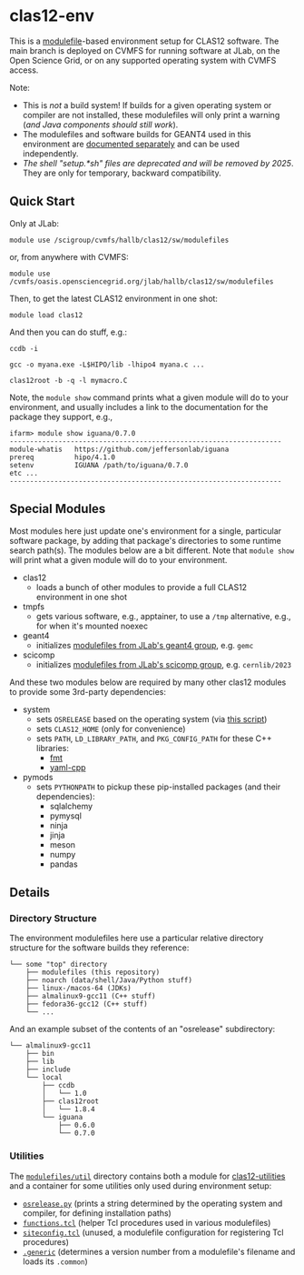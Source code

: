 # clas12-env
This is a [modulefile](https://modules.sourceforge.net/)-based environment setup for CLAS12 software.  The main branch is deployed on CVMFS for running software at JLab, on the Open Science Grid, or on any supported operating system with CVMFS access.

Note:
- This is *not* a build system!  If builds for a given operating system or compiler are not installed, these modulefiles will only print a warning (*and Java components should still work*).
- The modulefiles and software builds for GEANT4 used in this environment are [documented separately](https://geant4.jlab.org/node/1) and can be used independently.
- *The shell "setup.\*sh" files are deprecated and will be removed by 2025*.  They are only for temporary, backward compatibility.

## Quick Start

Only at JLab:

`module use /scigroup/cvmfs/hallb/clas12/sw/modulefiles`

or, from anywhere with CVMFS:

`module use /cvmfs/oasis.opensciencegrid.org/jlab/hallb/clas12/sw/modulefiles`

Then, to get the latest CLAS12 environment in one shot:

`module load clas12`

And then you can do stuff, e.g.:

`ccdb -i`

`gcc -o myana.exe -L$HIPO/lib -lhipo4 myana.c ...`

`clas12root -b -q -l mymacro.C`

Note, the `module show` command prints what a given module will do to your environment, and usually includes a link to the documentation for the package they support, e.g.,
```
ifarm> module show iguana/0.7.0
-------------------------------------------------------------------
module-whatis   https://github.com/jeffersonlab/iguana
prereq          hipo/4.1.0
setenv          IGUANA /path/to/iguana/0.7.0
etc ...
-------------------------------------------------------------------
```

## Special Modules
Most modules here just update one's environment for a single, particular software package, by adding that package's directories to some runtime search path(s).  The modules below are a bit different.  Note that `module show` will print what a given module will do to your environment.
* clas12
  * loads a bunch of other modules to provide a full CLAS12 environment in one shot
* tmpfs
  * gets various software, e.g., apptainer, to use a `/tmp` alternative, e.g., for when it's mounted noexec
* geant4
  * initializes [modulefiles from JLab's geant4 group](https://geant4.jlab.org/node/1), e.g. `gemc`
* scicomp
  * initializes [modulefiles from JLab's scicomp group](https://jlab.servicenowservices.com/scicomp?id=kb_article_view&sysparm_article=KB0014671), e.g. `cernlib/2023`


And these two modules below are required by many other clas12 modules to provide some 3rd-party dependencies:
* system
  * sets `OSRELEASE` based on the operating system (via [this script](modulefiles/util/osrelease.py))
  * sets `CLAS12_HOME` (only for convenience)
  * sets `PATH`, `LD_LIBRARY_PATH`, and `PKG_CONFIG_PATH` for these C++ libraries:
    * [fmt](https://github.com/fmtlib/fmt)
    * [yaml-cpp](https://github.com/jbeder/yaml-cpp)
* pymods
  * sets `PYTHONPATH` to pickup these pip-installed packages (and their dependencies):
    * sqlalchemy
    * pymysql
    * ninja
    * jinja
    * meson
    * numpy
    * pandas

## Details
  
### Directory Structure
The environment modulefiles here use a particular relative directory structure for the software builds they reference:

```
└── some "top" directory
    ├── modulefiles (this repository)
    ├── noarch (data/shell/Java/Python stuff)
    ├── linux-/macos-64 (JDKs)
    ├── almalinux9-gcc11 (C++ stuff)
    ├── fedora36-gcc12 (C++ stuff)
    └── ...
```

And an example subset of the contents of an "osrelease" subdirectory:
```
└── almalinux9-gcc11
    ├── bin
    ├── lib
    ├── include
    └── local
        ├── ccdb
        │   └── 1.0
        ├── clas12root
        │   └── 1.8.4
        └── iguana
            ├── 0.6.0
            └── 0.7.0
```

### Utilities
The [`modulefiles/util`](modulefiles/util) directory contains both a module for [clas12-utilities](https://github.com/jeffersonlab/clas12-utilities) and a container for some utilities only used during environment setup:
- [`osrelease.py`](modulefiles/util/osrelease.py) (prints a string determined by the operating system and compiler, for defining installation paths)
- [`functions.tcl`](modulefiles/util/functions.tcl) (helper Tcl procedures used in various modulefiles)
- [`siteconfig.tcl`](modulefiles/util/siteconfig.tcl) (unused, a modulefile configuration for registering Tcl procedures)
- [`.generic`](modulefiles/util/.generic) (determines a version number from a modulefile's filename and loads its `.common`)
